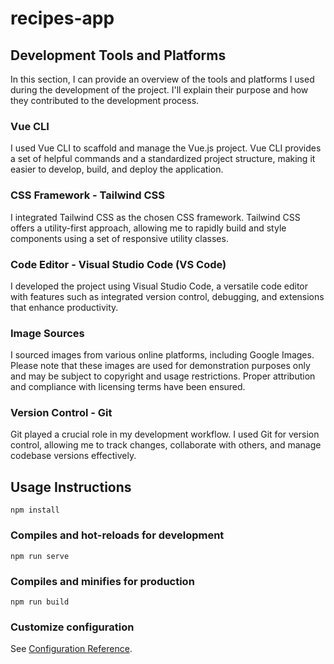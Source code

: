 # recipes-app

## Development Tools and Platforms

In this section, I can provide an overview of the tools and platforms I used during the development of the project. I'll explain their purpose and how they contributed to the development process.

### Vue CLI

I used Vue CLI to scaffold and manage the Vue.js project. Vue CLI provides a set of helpful commands and a standardized project structure, making it easier to develop, build, and deploy the application.

### CSS Framework - Tailwind CSS

I integrated Tailwind CSS as the chosen CSS framework. Tailwind CSS offers a utility-first approach, allowing me to rapidly build and style components using a set of responsive utility classes.

### Code Editor - Visual Studio Code (VS Code)

I developed the project using Visual Studio Code, a versatile code editor with features such as integrated version control, debugging, and extensions that enhance productivity.

### Image Sources

I sourced images from various online platforms, including Google Images. Please note that these images are used for demonstration purposes only and may be subject to copyright and usage restrictions. Proper attribution and compliance with licensing terms have been ensured.

### Version Control - Git

Git played a crucial role in my development workflow. I used Git for version control, allowing me to track changes, collaborate with others, and manage codebase versions effectively.

## Usage Instructions

```
npm install
```

### Compiles and hot-reloads for development
```
npm run serve
```

### Compiles and minifies for production
```
npm run build
```

### Customize configuration
See [Configuration Reference](https://cli.vuejs.org/config/).
